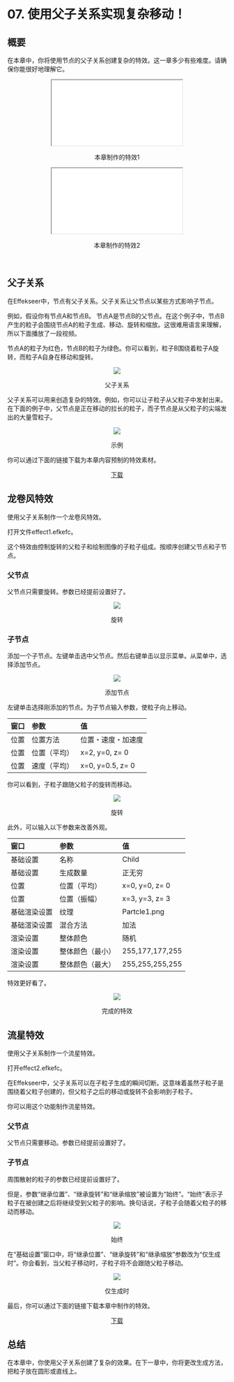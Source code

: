 ﻿# 07. 使用父子关系实现复杂移动！

## 概要

在本章中，你将使用节点的父子关系创建复杂的特效。这一章多少有些难度。请确保你能很好地理解它。

<div align="center" class='col-md-6'>
<iframe src='../../Sample/viewer_ch_CN.html#07_02_Sample/effect1.efk'></iframe>
<p>本章制作的特效1</p>
</div>

<div align="center" class='col-md-6'>
<iframe src='../../Sample/viewer_ch_CN.html#07_02_Sample/effect2.efk'></iframe>
<p>本章制作的特效2</p>
</div>
&nbsp;

## 父子关系

在Effekseer中，节点有父子关系。父子关系让父节点以某些方式影响子节点。

例如，假设你有节点A和节点B。 节点A是节点B的父节点。在这个例子中，节点B产生的粒子会围绕节点A的粒子生成、移动、旋转和缩放。这很难用语言来理解，所以下面播放了一段视频。

节点A的粒子为红色，节点B的粒子为绿色。你可以看到，粒子B围绕着粒子A旋转，而粒子A自身在移动和旋转。

<div align="center">
<img src="../../img/Tutorial/07_parent.gif">
<p>父子关系</p>
</div>

父子关系可以用来创造复杂的特效。例如，你可以让子粒子从父粒子中发射出来。在下面的例子中，父节点是正在移动的拉长的粒子，而子节点是从父粒子的尖端发出的大量雪粒子。

<div align="center">
<img src="../../img/Tutorial/07_sample.gif">
<p>示例</p>
</div>

<p>你可以通过下面的链接下载为本章内容预制的特效素材。</p>
<div align="center">
<p><a href = "../../Sample/07_01_Sample.zip">下载</a></p>
</div>

## 龙卷风特效

使用父子关系制作一个龙卷风特效。

打开文件effect1.efkefc。

这个特效由控制旋转的父粒子和绘制图像的子粒子组成。按顺序创建父节点和子节点。

### 父节点

父节点只需要旋转。参数已经提前设置好了。

<div align="center">
<img src="../../img/Tutorial/07_effect1_rotate1.gif">
<p>旋转</p>
</div>

### 子节点

添加一个子节点。左键单击选中父节点。然后右键单击以显示菜单。从菜单中，选择添加节点。

<div align="center">
<img src="../../img/Tutorial/07_addnode_en.png">
<p>添加节点</p>
</div>

左键单击选择刚添加的节点。为子节点输入参数，使粒子向上移动。

|窗口|参数|值|
|:----|:----|:----|
|位置|位置方法|位置・速度・加速度|
|位置|位置（平均）|x=2, y=0, z= 0|
|位置|速度（平均）|x=0, y=0.5, z= 0|

你可以看到，子粒子跟随父粒子的旋转而移动。

<div align="center">
<img src="../../img/Tutorial/07_effect1_rotate2.gif">
<p>旋转</p>
</div>

此外，可以输入以下参数来改善外观。

|窗口|参数|值|
|:----|:----|:----|
|基础设置|名称|Child|
|基础设置|生成数量|正无穷|
|位置|位置（平均）|x=0, y=0, z= 0|
|位置|位置（振幅）|x=3, y=3, z= 3|
|基础渲染设置|纹理|Partcle1.png|
|基础渲染设置|混合方法|加法|
|渲染设置|整体颜色|随机|
|渲染设置|整体颜色（最小）|255,177,177,255|
|渲染设置|整体颜色（最大）|255,255,255,255|

特效更好看了。

<div align="center">
<img src="../../img/Tutorial/07_effect1.gif">
<p>完成的特效</p>
</div>

## 流星特效

使用父子关系制作一个流星特效。

打开effect2.efkefc。

在Effekseer中，父子关系可以在子粒子生成的瞬间切断。这意味着虽然子粒子是围绕着父粒子创建的，但父粒子之后的移动或旋转不会影响到子粒子。

你可以用这个功能制作流星特效。

### 父节点

父节点只需要移动。参数已经提前设置好了。

### 子节点

周围散射的粒子的参数已经提前设置好了。

但是，参数“继承位置”、“继承旋转”和“继承缩放”被设置为“始终”。“始终”表示子粒子在被创建之后将继续受到父粒子的影响。换句话说，子粒子会随着父粒子的移动而移动。

<div align="center">
<img src="../../img/Tutorial/07_effect2_always.gif">
<p>始终</p>
</div>

在“基础设置”窗口中，将“继承位置”、“继承旋转”和“继承缩放”参数改为“仅生成时”。你会看到，当父粒子移动时，子粒子将不会跟随父粒子移动。

<div align="center">
<img src="../../img/Tutorial/07_effect2.gif">
<p>仅生成时</p>
</div>

最后，你可以通过下面的链接下载本章中制作的特效。

<div align="center">
<a href = "../../Sample/07_02_Sample.zip">下载</a>
</div>

## 总结

在本章中，你使用父子关系创建了复杂的效果。在下一章中，你将更改生成方法，把粒子放在圆形或直线上。